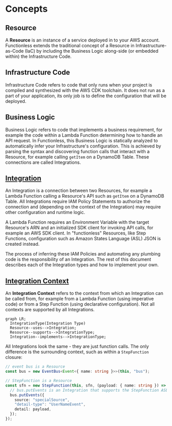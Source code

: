 # Concepts

## Resource

A **Resource** is an instance of a service deployed in to your AWS account. Functionless extends the traditional concept of a Resource in Infrastructure-as-Code (IaC) by including the Business Logic along-side (or embedded within) the Infrastructure Code.

## Infrastructure Code

Infrastructure Code refers to code that only runs when your project is compiled and synthesized with the AWS CDK toolchain. It does not run as a part of your application, its only job is to define the configuration that will be deployed.

## Business Logic

Business Logic refers to code that implements a business requirement, for example the code within a Lambda Function determining how to handle an API request. In Functionless, this Business Logic is statically analyzed to automatically infer your Infrastructure's configuration. This is achieved by parsing the syntax and discovering function calls that interact with a Resource, for example calling `getItem` on a DynamoDB Table. These connections are called Integrations.

## [Integration](./concepts/integration/)

An Integration is a connection between two Resources, for example a Lambda Function calling a Resource's API such as `getItem` on a DynamoDB Table. All Integrations require IAM Policy Statements to authorize the connection and (depending on the context of the Integration) may require other configuration and runtime logic.

A Lambda Function requires an Environment Variable with the target Resource's ARN and an initialized SDK client for invoking API calls, for example an AWS SDK client. In "functionless" Resources, like Step Functions, configuration such as Amazon States Language (ASL) JSON is created instead.

The process of inferring these IAM Policies and automating any plumbing code is the responsibility of an Integration. The rest of this document describes each of the Integration types and how to implement your own.

## [Integration Context](./integration-types.md)

An **Integration Context** refers to the context from which an Integration can be called from, for example from a Lambda Function (using imperative code) or from a Step Function (using declarative configuration). Not all contexts are supported by all Integrations.

```mermaid
graph LR;
  IntegrationType(Integration Type)
  Resource--uses-->Integration;
  Resource--supports-->IntegrationType;
  Integration--implements-->IntegrationType;
```

All Integrations look the same - they are just function calls. The only difference is the surrounding context, such as within a `StepFunction` closure:

```ts
// event bus is a Resource
const bus = new EventBus<Event<{ name: string }>>(this, "bus");

// StepFunction is a Resource
const sfn = new StepFunction(this, sfn, (payload: { name: string }) => {
  // bus.putEvents is an Integration that supports the StepFunction ASL Integration Type
  bus.putEvents({
    source: "specialSource",
    "detail-type": "UserNameEvent",
    detail: payload,
  });
});
```
